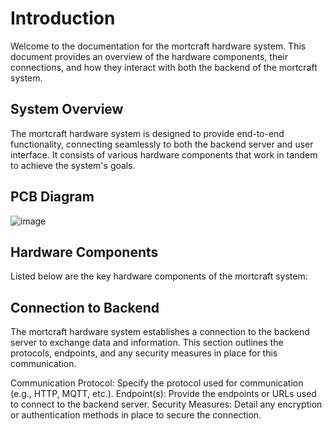 # Introduction
Welcome to the documentation for the mortcraft hardware system. This document provides an overview of the hardware components, their connections, and how they interact with both the backend of the mortcraft system.

## System Overview
The mortcraft hardware system is designed to provide end-to-end functionality, connecting seamlessly to both the backend server and user interface. It consists of various hardware components that work in tandem to achieve the system's goals.

## PCB Diagram

![image](https://github.com/MorteSense/mortcraft/assets/22685770/00680e6b-b9ef-44ee-8653-5787f1bee11d)


## Hardware Components
Listed below are the key hardware components of the mortcraft system:

## Connection to Backend
The mortcraft hardware system establishes a connection to the backend server to exchange data and information. This section outlines the protocols, endpoints, and any security measures in place for this communication.

Communication Protocol: Specify the protocol used for communication (e.g., HTTP, MQTT, etc.).
Endpoint(s): Provide the endpoints or URLs used to connect to the backend server.
Security Measures: Detail any encryption or authentication methods in place to secure the connection.
